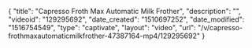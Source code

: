 {
    "title": "Capresso Froth Max Automatic Milk Frother",
    "description": "",
    "videoid": "129295692",
    "date_created": "1510697252",
    "date_modified": "1516754549",
    "type": "captivate",
    "layout": "video",
    "url": "\/v\/capresso-frothmaxautomaticmilkfrother-47387164-mp4\/129295692"
}